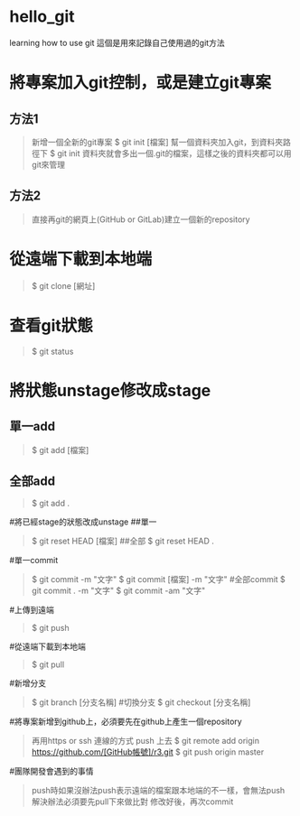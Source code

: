# hello_git
learning how to use git
這個是用來記錄自己使用過的git方法


# 將專案加入git控制，或是建立git專案
## 方法1
>	新增一個全新的git專案 
>		$ git init [檔案]
>	幫一個資料夾加入git，到資料夾路徑下 
>		$ git init
>	資料夾就會多出一個.git的檔案，這樣之後的資料夾都可以用git來管理
## 方法2
>	直接再git的網頁上(GitHub or GitLab)建立一個新的repository

# 從遠端下載到本地端 
>	$ git clone [網址]

# 查看git狀態 
>	$ git status

# 將狀態unstage修改成stage
## 單一add
>	$ git add [檔案]
## 全部add
>	$ git add .

#將已經stage的狀態改成unstage
##單一 
>	$ git reset HEAD [檔案]
##全部 
>	$ git reset HEAD .

#單一commit
>	$ git commit -m "文字"
>	$ git commit [檔案] -m "文字"
#全部commit
>	$ git commit . -m "文字"
>	$ git commit -am "文字"

#上傳到遠端 
>	$ git push

#從遠端下載到本地端 
>	$ git pull

#新增分支
>	$ git branch [分支名稱]
#切換分支
>	$ git checkout [分支名稱]

#將專案新增到github上，必須要先在github上產生一個repository
>再用https or ssh 連線的方式 push 上去
>$ git remote add origin https://github.com/[GitHub帳號]/r3.git
>$ git push origin master

#團隊開發會遇到的事情
>	push時如果沒辦法push表示遠端的檔案跟本地端的不一樣，會無法push
>	解決辦法必須要先pull下來做比對
>	修改好後，再次commit

	

